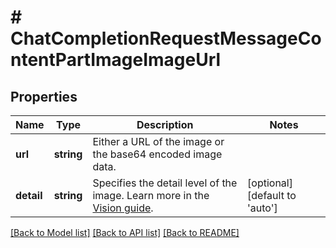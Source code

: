 # # ChatCompletionRequestMessageContentPartImageImageUrl

## Properties

Name | Type | Description | Notes
------------ | ------------- | ------------- | -------------
**url** | **string** | Either a URL of the image or the base64 encoded image data. |
**detail** | **string** | Specifies the detail level of the image. Learn more in the [Vision guide](/docs/guides/vision/low-or-high-fidelity-image-understanding). | [optional] [default to 'auto']

[[Back to Model list]](../../README.md#models) [[Back to API list]](../../README.md#endpoints) [[Back to README]](../../README.md)

